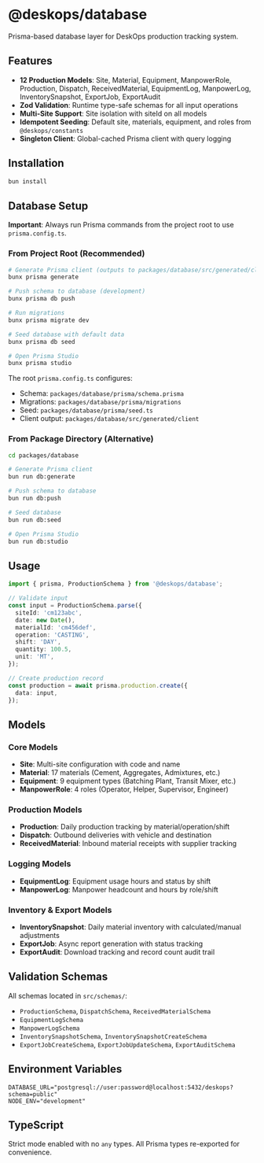 # @deskops/database

Prisma-based database layer for DeskOps production tracking system.

## Features

- **12 Production Models**: Site, Material, Equipment, ManpowerRole, Production, Dispatch, ReceivedMaterial, EquipmentLog, ManpowerLog, InventorySnapshot, ExportJob, ExportAudit
- **Zod Validation**: Runtime type-safe schemas for all input operations
- **Multi-Site Support**: Site isolation with siteId on all models
- **Idempotent Seeding**: Default site, materials, equipment, and roles from `@deskops/constants`
- **Singleton Client**: Global-cached Prisma client with query logging

## Installation

```bash
bun install
```

## Database Setup

**Important**: Always run Prisma commands from the project root to use `prisma.config.ts`.

### From Project Root (Recommended)

```bash
# Generate Prisma client (outputs to packages/database/src/generated/client)
bunx prisma generate

# Push schema to database (development)
bunx prisma db push

# Run migrations
bunx prisma migrate dev

# Seed database with default data
bunx prisma db seed

# Open Prisma Studio
bunx prisma studio
```

The root `prisma.config.ts` configures:
- Schema: `packages/database/prisma/schema.prisma`
- Migrations: `packages/database/prisma/migrations`
- Seed: `packages/database/prisma/seed.ts`
- Client output: `packages/database/src/generated/client`

### From Package Directory (Alternative)

```bash
cd packages/database

# Generate Prisma client
bun run db:generate

# Push schema to database
bun run db:push

# Seed database
bun run db:seed

# Open Prisma Studio
bun run db:studio
```

## Usage

```typescript
import { prisma, ProductionSchema } from '@deskops/database';

// Validate input
const input = ProductionSchema.parse({
  siteId: 'cm123abc',
  date: new Date(),
  materialId: 'cm456def',
  operation: 'CASTING',
  shift: 'DAY',
  quantity: 100.5,
  unit: 'MT',
});

// Create production record
const production = await prisma.production.create({
  data: input,
});
```

## Models

### Core Models

- **Site**: Multi-site configuration with code and name
- **Material**: 17 materials (Cement, Aggregates, Admixtures, etc.)
- **Equipment**: 9 equipment types (Batching Plant, Transit Mixer, etc.)
- **ManpowerRole**: 4 roles (Operator, Helper, Supervisor, Engineer)

### Production Models

- **Production**: Daily production tracking by material/operation/shift
- **Dispatch**: Outbound deliveries with vehicle and destination
- **ReceivedMaterial**: Inbound material receipts with supplier tracking

### Logging Models

- **EquipmentLog**: Equipment usage hours and status by shift
- **ManpowerLog**: Manpower headcount and hours by role/shift

### Inventory & Export Models

- **InventorySnapshot**: Daily material inventory with calculated/manual adjustments
- **ExportJob**: Async report generation with status tracking
- **ExportAudit**: Download tracking and record count audit trail

## Validation Schemas

All schemas located in `src/schemas/`:

- `ProductionSchema`, `DispatchSchema`, `ReceivedMaterialSchema`
- `EquipmentLogSchema`
- `ManpowerLogSchema`
- `InventorySnapshotSchema`, `InventorySnapshotCreateSchema`
- `ExportJobCreateSchema`, `ExportJobUpdateSchema`, `ExportAuditSchema`

## Environment Variables

```env
DATABASE_URL="postgresql://user:password@localhost:5432/deskops?schema=public"
NODE_ENV="development"
```

## TypeScript

Strict mode enabled with no `any` types. All Prisma types re-exported for convenience.
